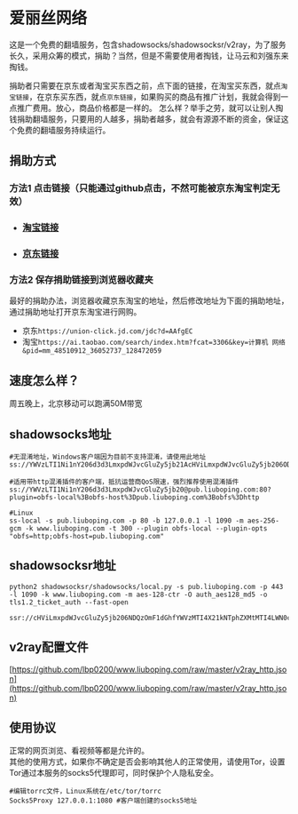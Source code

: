 # 爱丽丝网络
这是一个免费的翻墙服务，包含shadowsocks/shadowsocksr/v2ray，为了服务长久，采用众筹的模式，捐助？当然，但是不需要使用者掏钱，让马云和刘强东来掏钱。

捐助者只需要在京东或者淘宝买东西之前，点下面的链接，在淘宝买东西，就点`淘宝链接`，在京东买东西，就点`京东链接`，如果购买的商品有推广计划，我就会得到一点推广费用。放心，商品价格都是一样的。
怎么样？举手之劳，就可以让别人掏钱捐助翻墙服务，只要用的人越多，捐助者越多，就会有源源不断的资金，保证这个免费的翻墙服务持续运行。

## 捐助方式
### 方法1 点击链接（只能通过github点击，不然可能被京东淘宝判定无效）
- ### [淘宝链接](https://ai.taobao.com/search/index.htm?fcat=3306&key=计算机网络&pid=mm_48510912_36052737_128472059)
- ### [京东链接](https://union-click.jd.com/jdc?d=HmJ6Nd)

### 方法2 保存捐助链接到浏览器收藏夹
最好的捐助办法，浏览器收藏京东淘宝的地址，然后修改地址为下面的捐助地址，通过捐助地址打开京东淘宝进行网购。   
- 京东`https://union-click.jd.com/jdc?d=AAfgEC`
- 淘宝`https://ai.taobao.com/search/index.htm?fcat=3306&key=计算机 网络&pid=mm_48510912_36052737_128472059`


## 速度怎么样？
周五晚上，北京移动可以跑满50M带宽

## shadowsocks地址
```
#无混淆地址，Windows客户端因为目前不支持混淆，请使用此地址
ss://YWVzLTI1Ni1nY206d3d3LmxpdWJvcGluZy5jb21AcHViLmxpdWJvcGluZy5jb206ODA=

#适用带http混淆插件的客户端，抵抗运营商QoS限速，强烈推荐使用混淆插件
ss://YWVzLTI1Ni1nY206d3d3LmxpdWJvcGluZy5jb20@pub.liuboping.com:80?plugin=obfs-local%3Bobfs-host%3Dpub.liuboping.com%3Bobfs%3Dhttp

#Linux
ss-local -s pub.liuboping.com -p 80 -b 127.0.0.1 -l 1090 -m aes-256-gcm -k www.liuboping.com -t 300 --plugin obfs-local --plugin-opts "obfs=http;obfs-host=pub.liuboping.com"
```
## shadowsocksr地址
```
python2 shadowsocksr/shadowsocks/local.py -s pub.liuboping.com -p 443 -l 1090 -k www.liuboping.com -m aes-128-ctr -O auth_aes128_md5 -o tls1.2_ticket_auth --fast-open

ssr://cHViLmxpdWJvcGluZy5jb206NDQzOmF1dGhfYWVzMTI4X21kNTphZXMtMTI4LWN0cjp0bHMxLjJfdGlja2V0X2F1dGg6ZDNkM0xteHBkV0p2Y0dsdVp5NWpiMjAvP29iZnNwYXJhbT0
```
## v2ray配置文件
[https://github.com/lbp0200/www.liuboping.com/raw/master/v2ray_http.json](https://github.com/lbp0200/www.liuboping.com/raw/master/v2ray_http.json)

## 使用协议
正常的网页浏览、看视频等都是允许的。   
其他的使用方式，如果你不确定是否会影响其他人的正常使用，请使用Tor，设置Tor通过本服务的socks5代理即可，同时保护个人隐私安全。
```
#编辑torrc文件，Linux系统在/etc/tor/torrc
Socks5Proxy 127.0.0.1:1080 #客户端创建的socks5地址
```
